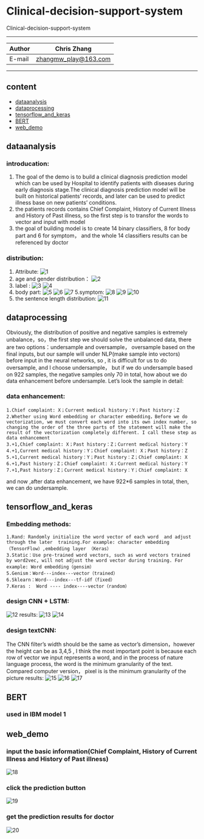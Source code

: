 Clinical-decision-support-system
===========================
Clinical-decision-support-system

****
	
|Author|Chris Zhang|
|---|---
|E-mail|zhangmw_play@163.com


****
## content
* [dataanalysis](#dataanalysis)
* [dataprocessing](#dataprocessing)
* [tensorflow_and_keras](#tensorflow_and_keras)
* [BERT](#BERT)
* [web_demo](#web_demo)

dataanalysis
-----------
### introducation:
1. The goal of the demo is to build a clinical diagnosis prediction model which can be used by Hospital to identify patients with diseases during early diagnosis stage.The clinical diagnosis prediction model will be built on historical patients’ records, and later can be used to predict illness base on new patients’ conditions.
2. the patients records contains Chief Complaint, History of Current Illness and History of Past illness, so the first step is to transfor the words to vector and input with model
3. the goal of building model is to create 14 binary classifiers, 8 for body part and 6 for symptom， and the whole 14 classifiers results can be referenced by doctor

### distribution:
1. Attribute:
![1](https://raw.github.com/Chriszhangmw/Clinical-decision-support-system/master/picture/datatype.png)
2. age and gender distribution：
![2](https://raw.github.com/Chriszhangmw/Clinical-decision-support-system/master/picture/age.png)
3. label :
![3](https://raw.github.com/Chriszhangmw/Clinical-decision-support-system/master/picture/labelwithage.png)
![4](https://raw.github.com/Chriszhangmw/Clinical-decision-support-system/master/picture/label.png)
4. body part:
![5](https://raw.github.com/Chriszhangmw/Clinical-decision-support-system/master/picture/bodypartnegative.png)
![6](https://raw.github.com/Chriszhangmw/Clinical-decision-support-system/master/picture/bodypart.png)
![7](https://raw.github.com/Chriszhangmw/Clinical-decision-support-system/master/picture/bodypartexcel.png)
5.symptom:
![8](https://raw.github.com/Chriszhangmw/Clinical-decision-support-system/master/picture/symptomnagetive.png)
![9](https://raw.github.com/Chriszhangmw/Clinical-decision-support-system/master/picture/symbol.png)
![10](https://raw.github.com/Chriszhangmw/Clinical-decision-support-system/master/picture/symptonexcel.png)
6. the sentence length distribution:
![11](https://raw.github.com/Chriszhangmw/Clinical-decision-support-system/master/picture/sequencelength.jpg)

dataprocessing
------
Obviously, the distribution of positive and negative samples is extremely unbalance，so，the first step we should solve the unbalanced data, there are two options：undersample and oversample， oversample  based on the final inputs, but our sample will under NLP(make sample into vectors) before input in the neural networks, so , it is  difficult for us to do oversample,  and I choose undersample， but if we do undersample based on 922 samples, the negative samples only 70 in total, how about we do data enhancement before undersample. 
Let’s look the sample in detail:
### data enhancement:
	1.Chief complaint: X；Current medical history：Y；Past history：Z
	2.Whether using Word embedding or character embedding，Before we do vectorization, we must convert each word into its own index number, so changing the order of the three parts of the statement will make the result of the vectorization completely different. I call these step as data enhancement
	3.+1,Chief complaint: X；Past history：Z；Current medical history：Y
	4.+1,Current medical history：Y；Chief complaint: X；Past history：Z
	5.+1,Current medical history：Y；Past history：Z；Chief complaint: X
	6.+1,Past history：Z；Chief complaint: X；Current medical history：Y
	7.+1,Past history：Z；Current medical history：Y；Chief complaint: X
and now ,after data enhancement, we have 922*6 samples in total, then, we can do undersample.

tensorflow_and_keras
------
### Embedding methods:
	1.Rand: Randomly initialize the word vector of each word  and adjust through the later  training.For example: character embedding （TensorFlow）,embedding layer （Keras）                        
	3.Static：Use pre-trained word vectors, such as word vectors trained by word2vec, will not adjust the word vector during training. For example: Word embedding（gensim）
	5.Genism：Word---index---vector（trained）
	6.Sklearn：Word---index---tf-idf（fixed）
	7.Keras :  Word ---- index----vector（random）
### design CNN + LSTM:
![12](https://raw.github.com/Chriszhangmw/Clinical-decision-support-system/master/picture/design.png)
results:
![13](https://raw.github.com/Chriszhangmw/Clinical-decision-support-system/master/picture/liverresult.png)
![14](https://raw.github.com/Chriszhangmw/Clinical-decision-support-system/master/picture/stomachresult.png)
### design textCNN:
The CNN filter’s width should be the same as vector’s dimension，however the height can be  as 3,4,5 , I think the most important point is because each row of vector we input represents a word, and in the process of nature language process, the word is the minimum granularity of the text. Compared computer version， pixel  is is the minimum granularity of the picture
results:
![15](https://raw.github.com/Chriszhangmw/Clinical-decision-support-system/master/picture/textacc.png)
![16](https://raw.github.com/Chriszhangmw/Clinical-decision-support-system/master/picture/textloss.png)
![17](https://raw.github.com/Chriszhangmw/Clinical-decision-support-system/master/picture/textConfusion.png)
             


BERT
------
### used in IBM model 1

web_demo
------
### input the basic information(Chief Complaint, History of Current Illness and History of Past illness)
![18](https://raw.github.com/Chriszhangmw/Clinical-decision-support-system/master/picture/web1.png)
### click the prediction button
![19](https://raw.github.com/Chriszhangmw/Clinical-decision-support-system/master/picture/web2.png)
### get the prediction results for doctor
![20](https://raw.github.com/Chriszhangmw/Clinical-decision-support-system/master/picture/web3.png)

